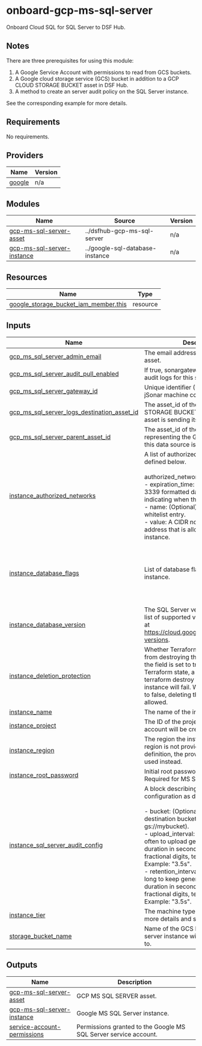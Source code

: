 # onboard-gcp-ms-sql-server

Onboard Cloud SQL for SQL Server to DSF Hub.

## Notes
There are three prerequisites for using this module:
1. A Google Service Account with permissions to read from GCS buckets.
2. A Google cloud storage service (GCS) bucket in addition to a GCP CLOUD STORAGE BUCKET asset in DSF Hub.
3. A method to create an server audit policy on the SQL Server instance.

See the corresponding example for more details.

<!-- BEGIN_TF_DOCS -->
## Requirements

No requirements.

## Providers

| Name | Version |
|------|---------|
| <a name="provider_google"></a> [google](#provider\_google) | n/a |

## Modules

| Name | Source | Version |
|------|--------|---------|
| <a name="module_gcp-ms-sql-server-asset"></a> [gcp-ms-sql-server-asset](#module\_gcp-ms-sql-server-asset) | ../dsfhub-gcp-ms-sql-server | n/a |
| <a name="module_gcp-ms-sql-server-instance"></a> [gcp-ms-sql-server-instance](#module\_gcp-ms-sql-server-instance) | ../google-sql-database-instance | n/a |

## Resources

| Name | Type |
|------|------|
| [google_storage_bucket_iam_member.this](https://registry.terraform.io/providers/hashicorp/google/latest/docs/resources/storage_bucket_iam_member) | resource |

## Inputs

| Name | Description | Type | Default | Required |
|------|-------------|------|---------|:--------:|
| <a name="input_gcp_ms_sql_server_admin_email"></a> [gcp\_ms\_sql\_server\_admin\_email](#input\_gcp\_ms\_sql\_server\_admin\_email) | The email address to notify about the asset. | `string` | n/a | yes |
| <a name="input_gcp_ms_sql_server_audit_pull_enabled"></a> [gcp\_ms\_sql\_server\_audit\_pull\_enabled](#input\_gcp\_ms\_sql\_server\_audit\_pull\_enabled) | If true, sonargateway will collect the audit logs for this system if it can. | `bool` | `false` | no |
| <a name="input_gcp_ms_sql_server_gateway_id"></a> [gcp\_ms\_sql\_server\_gateway\_id](#input\_gcp\_ms\_sql\_server\_gateway\_id) | Unique identifier (UID) attached to the jSonar machine controlling the asset | `string` | n/a | yes |
| <a name="input_gcp_ms_sql_server_logs_destination_asset_id"></a> [gcp\_ms\_sql\_server\_logs\_destination\_asset\_id](#input\_gcp\_ms\_sql\_server\_logs\_destination\_asset\_id) | The asset\_id of the GCP CLOUD STORAGE BUCKET asset that this asset is sending its audit logs to. | `string` | n/a | yes |
| <a name="input_gcp_ms_sql_server_parent_asset_id"></a> [gcp\_ms\_sql\_server\_parent\_asset\_id](#input\_gcp\_ms\_sql\_server\_parent\_asset\_id) | The asset\_id of the GCP asset representing the GCP account where this data source is located. | `string` | `null` | no |
| <a name="input_instance_authorized_networks"></a> [instance\_authorized\_networks](#input\_instance\_authorized\_networks) | A list of authorized network blocks as defined below.<br><br>  authorized\_network:<br>  - expiration\_time: (Optional) The RFC 3339 formatted date time string indicating when this whitelist expires.<br>  - name: (Optional) A name for this whitelist entry.<br>  - value: A CIDR notation IPv4 or IPv6 address that is allowed to access this instance. | <pre>list(<br>    object(<br>      {<br>        expiration_time = optional(string)<br>        name            = optional(string)<br>        value           = string<br>      }<br>    )<br>  )</pre> | `null` | no |
| <a name="input_instance_database_flags"></a> [instance\_database\_flags](#input\_instance\_database\_flags) | List of database flags to assign to the instance. | <pre>list(<br>    object(<br>      {<br>        name  = string<br>        value = string<br>      }<br>    )<br>  )</pre> | `null` | no |
| <a name="input_instance_database_version"></a> [instance\_database\_version](#input\_instance\_database\_version) | The SQL Server version to use. The full list of supported versions can be found at https://cloud.google.com/sql/docs/db-versions. | `string` | `"SQLSERVER_2019_STANDARD"` | no |
| <a name="input_instance_deletion_protection"></a> [instance\_deletion\_protection](#input\_instance\_deletion\_protection) | Whether Terraform will be prevented from destroying the instance. When the field is set to true or unset in Terraform state, a terraform apply or terraform destroy that would delete the instance will fail. When the field is set to false, deleting the instance is allowed. | `bool` | `false` | no |
| <a name="input_instance_name"></a> [instance\_name](#input\_instance\_name) | The name of the instance. | `string` | n/a | yes |
| <a name="input_instance_project"></a> [instance\_project](#input\_instance\_project) | The ID of the project that the service account will be created in. | `string` | `null` | no |
| <a name="input_instance_region"></a> [instance\_region](#input\_instance\_region) | The region the instance will sit in. If a region is not provided in the resource definition, the provider region will be used instead. | `string` | `null` | no |
| <a name="input_instance_root_password"></a> [instance\_root\_password](#input\_instance\_root\_password) | Initial root password. Can be updated. Required for MS SQL Server. | `string` | n/a | yes |
| <a name="input_instance_sql_server_audit_config"></a> [instance\_sql\_server\_audit\_config](#input\_instance\_sql\_server\_audit\_config) | A block describing a SQL Server audit configuration as described below.<br><br>  - bucket: (Optional) The name of the destination bucket (e.g., gs://mybucket).<br>  - upload\_interval: (Optional) How often to upload generated audit files. A duration in seconds with up to nine fractional digits, terminated by 's'. Example: "3.5s".<br>  - retention\_interval: (Optional) How long to keep generated audit files. A duration in seconds with up to nine fractional digits, terminated by 's'. Example: "3.5s". | <pre>object({<br>    bucket             = optional(string)<br>    upload_interval    = optional(string)<br>    retention_interval = optional(string)<br>  })</pre> | n/a | yes |
| <a name="input_instance_tier"></a> [instance\_tier](#input\_instance\_tier) | The machine type to use. See [tiers](https://cloud.google.com/sql/docs/mysql/admin-api/rest/v1beta4/tiers) for more details and supported versions | `string` | `"db-f1-micro"` | no |
| <a name="input_storage_bucket_name"></a> [storage\_bucket\_name](#input\_storage\_bucket\_name) | Name of the GCS bucket that the SQL server instance will write its audit logs to. | `string` | n/a | yes |

## Outputs

| Name | Description |
|------|-------------|
| <a name="output_gcp-ms-sql-server-asset"></a> [gcp-ms-sql-server-asset](#output\_gcp-ms-sql-server-asset) | GCP MS SQL SERVER asset. |
| <a name="output_gcp-ms-sql-server-instance"></a> [gcp-ms-sql-server-instance](#output\_gcp-ms-sql-server-instance) | Google MS SQL Server instance. |
| <a name="output_service-account-permissions"></a> [service-account-permissions](#output\_service-account-permissions) | Permissions granted to the Google MS SQL Server service account. |
<!-- END_TF_DOCS -->